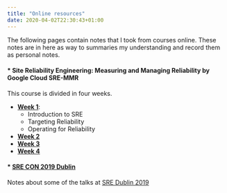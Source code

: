 ```yaml
---
title: "Online resources"
date: 2020-04-02T22:30:43+01:00
---
```


The following pages contain notes that I took from courses online. These notes are in here as way to summaries my understanding and record them as personal notes.

#### * **Site Reliability Engineering: Measuring and Managing Reliability** by Google Cloud  SRE-MMR

This course is divided in four weeks.

- [**Week 1**](sre-mmr-week1/):
    - Introduction to SRE
    - Targeting Reliability
    - Operating for Reliability
- [**Week 2**](sre-mmr-week2/)
- [**Week 3**](sre-mmr-week3/)
- [**Week 4**](sre-mmr-week4/)


#### * **[SRE CON 2019 Dublin](srecon2019/)**
Notes about some of the talks at [SRE Dublin 2019](https://www.usenix.org/conference/srecon19emea)


